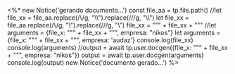 <%*
new Notice('gerando documento...')
const file_aa = tp.file.path() 
//let file_xx = file_aa.replace(/\\/g, "\\\\").replace(/\//g, "\\\\") 
let file_xx = file_aa.replace(/\\/g, "\\").replace(/\//g, "\\") 
file_xx = "\"" + file_xx + "\""
//let arguments = {file_x: "\"" + file_xx + "\"", empresa: "nikos"}
let arguments = {file_x: "\"" + file_xx + "\"", empresa: 'audaz'}
console.log(file_xx) 
console.log(arguments)
//output = await tp.user.docgen({file_x: "\"" + file_xx + "\"", empresa: "nikos"}) 
output = await tp.user.docgen(arguments)
console.log(output)
new Notice('documento gerado...')
%>